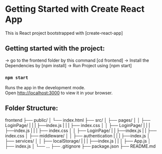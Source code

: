 # Getting Started with Create React App

This is React project bootstrapped with [create-react-app]

## Getting started with the project:

-> go to the frontend folder by this command [cd frontend]
-> Install the Dependencies by [npm install]
-> Run Project using [npm start]


### `npm start`

Runs the app in the development mode.\
Open [http://localhost:3000](http://localhost:3000) to view it in your browser.


## Folder Structure:

frontend
├── public/
│   └── index.html
├── src/
│   ├── pages/
│   │   ├── LoginPage/
|   |   |    ├──index.js
|   |   |    ├── index.css
│   │   ├── LoginPage/
|   |   |    ├──index.js
|   |   |    ├── index.css
│   │   ├── LoginPage/
|   |        ├──index.js
|   |        ├── index.css
│   ├── middleware/
│   │   ├── authentication
|   |   |    ├──index.js
│   ├── services/
│   │   ├── localStorage/
|   |   |    ├──index.js
|   |
│   ├── App.js
│   ├── index.js
│   └── ...
├── .gitignore
├── package.json
├── README.md

